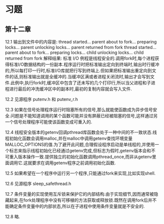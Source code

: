 # 习题

## 第十二章

12.1 输出到文件中的内容是:
        thread started...
        parent about to fork...
        preparing locks...
        parent unlocking locks...
        parent returned from fork
        thread started...
        parent about to fork...
        preparing locks...
        child unlocking locks...
        child returned from fork
    解释结果: 标准 I/O 例程是线程安全的.调用fork时,每个进程获得标准I/O数据结构的一份副本.程序运行时把标准输出定向到终端时,输出时行缓冲的,所以每打印一行时,标准I/O库就把行写到终端上.但如果把标准输出重定向到文件的话,则标准输出就是全缓冲的.当缓冲区满或者进程关闭流时,输出才会写到文件.此例中,执行fork时,缓冲区中包含了还未写的几个打印行,所以当父进程和子进程进行最后的冲洗缓冲区中的副本时,最初的复制内容就会写入文件.

12.2 见源程序 putenv.h 和 putenv_r.h

12.3 如果在信号处理程序运行时阻塞所有的信号,那么就能使函数成为异步信号安全.问题是不能知道调用的某个函数可能并没有屏蔽已经被阻塞的信号,这样通过另一个信号处理程序可能使该函数变成可重入的.

12.4 线程安全版本的getenv回调pthread库函数会处于一种中间的不一致状态.线程初始化函数会调用malloc,并在malloc中调用getenv查找环境变量MALLOC_OPTIONS的值.为了避开此问题,合理假设程序启动是单线程的,并使用一个标志来指示线程初始化已经通过getenv完成,但标志为假时,getenv版本会和不可重入版本操作一致.提供独立的初始化函数调用pthread_once,而非从getenv里面调用它.这就要求在调用getenv程序之前调用初始化函数.

12.5 如果希望在一个程序中运行另一个程序,只能通过fork来实现,比如实现shell.

12.6 见源程序 sleep_safethread.h

12.7 条件变量的实现使用互斥锁来保护它的内部结构.由于实现细节,因而通常被隐藏起来,在fork处理程序中没有可移植的方法获取或释放锁.既然在调用fork后并不能确定条件变量中的内部状态,所以在子进程中使用条件变量就是不安全的.

12.8 略.